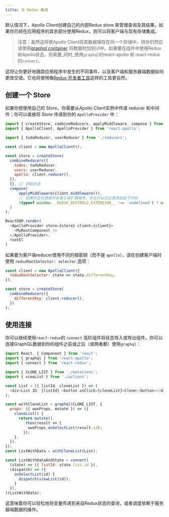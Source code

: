 ```yaml
---
title: 与 Redux 集成
---
```


默认情况下，Apollo Client创建自己的内部Redux store 来管理查询及其结果。如果你已经在应用程序的其余部分使用Redux，则可以将客户端与现有存储集成。

> 注意：虽然这将使Apollo Client将其数据保存在同一个存储中，但你仍然应该使用[graphql container](/react/higher-order-components.html) 将数据附加到UI中。如果要在组件中使用Redux和Apollo状态，则需要_同时_使用`graphql`的react-apollo 和 react-redux 的`connect`。

这将让你更好地跟踪应用程序中发生的不同事件，以及客户端和服务器端数据如何更改交错。它也将使用像[Redux 开发者工具](https://github.com/zalmoxisus/redux-devtools-extension)这样的工具更自然。

<h2 id="creating-a-store">创建一个 Store</h2>

如果你想使用自己的 Store，你需要从Apollo Client实例中传递 reducer 和中间件；你可以直接将 Store 传递到你的 `ApolloProvider` 中：

```js
import { createStore, combineReducers, applyMiddleware, compose } from 'redux';
import { ApolloClient, ApolloProvider } from 'react-apollo';

import { todoReducer, userReducer } from './reducers';

const client = new ApolloClient();

const store = createStore(
  combineReducers({
    todos: todoReducer,
    users: userReducer,
    apollo: client.reducer(),
  }),
  {}, // 初始状态
  compose(
      applyMiddleware(client.middleware()),
      // 如果你正在使用开发者工具扩展程序，你也可以在这里添加如下代码
      (typeof window.__REDUX_DEVTOOLS_EXTENSION__ !== 'undefined') ? window.__REDUX_DEVTOOLS_EXTENSION__() : f => f,
  )
);

ReactDOM.render(
  <ApolloProvider store={store} client={client}>
    <MyRootComponent />
  </ApolloProvider>,
  rootEl
)
```

如果要为客户端reducer使用不同的根密钥（而不是 `apollo`），请在创建客户端时使用 `reduxRootSelector: selector` 选项：

```js
const client = new ApolloClient({
  reduxRootSelector: state => state.differentKey,
});

const store = createStore(
  combineReducers({
    differentKey: client.reducer(),
  })
);
```

<h2 id="using-connect">使用连接</h2>

你可以继续使用`react-redux`的 `connect` 高阶组件将状态导入或导出组件。你可以连接GraphQL数据到你的组件之前或之后（或两者都）使用`graphql`：

```js
import React, { Component } from 'react';
import { graphql } from 'react-apollo';
import { connect } from 'react-redux';

import { CLONE_LIST } from './mutations';
import { viewList } from './actions';

const List = ({ listId, cloneList }) => (
  <div>List ID: {listId} <button onClick={cloneList}>Clone</button></div>
);

const withCloneList = graphql(CLONE_LIST, {
  props: ({ ownProps, mutate }) => ({
    cloneList() {
      return mutate()
        .then(result => {
          ownProps.onSelectList(result.id);
        });
    },
  }),
});
const ListWithData = withCloneList(List);

const ListWithDataAndState = connect(
  (state) => ({ listId: state.list.id }),
  (dispatch) => ({
    onSelectList(id) {
      dispatch(viewList(id));
    }
  }),
)(ListWithData);
```

这意味着你可以轻松地将变量传递到来自Redux状态的查询，或者调度依赖于服务器端数据的操作。
